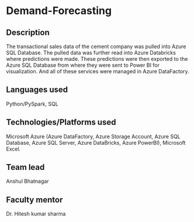# Demand-Forecasting

## Description
The transactional sales data of the cement company was pulled into Azure SQL Database. The pulled data was further read into Azure Databricks where predictions were made. These predictions were then exported to the Azure SQL Database from where they were sent to Power BI for visualization. And all of these services were managed in Azure DataFactory.

## Languages used
Python/PySpark, SQL

## Technologies/Platforms used
Microsoft Azure (Azure DataFactory, Azure Storage Account, Azure SQL Database, Azure SQL Server, Azure DataBricks, Azure PowerBI), Microsoft Excel.

## Team lead
Anshul Bhatnagar

## Faculty mentor
Dr. Hitesh kumar sharma
